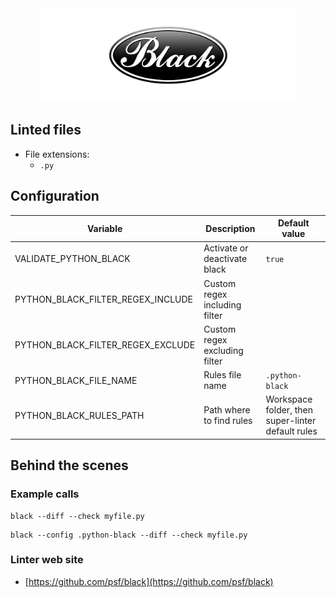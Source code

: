 <!-- markdownlint-disable MD033 MD041 -->
<!-- Generated by .automation/build.py, please do not update manually -->

<div align="center">
  <a href="https://github.com/psf/black" target="blank" title="Visit linter Web Site">
    <img src="https://raw.githubusercontent.com/psf/black/master/docs/_static/logo2-readme.png" alt="black" height="150px">
  </a>
</div>

## Linted files

- File extensions:
  - `.py`
## Configuration

| Variable | Description | Default value |
| ----------------- | -------------- | -------------- |
| VALIDATE_PYTHON_BLACK | Activate or deactivate black | `true` |
| PYTHON_BLACK_FILTER_REGEX_INCLUDE | Custom regex including filter |  |
| PYTHON_BLACK_FILTER_REGEX_EXCLUDE | Custom regex excluding filter |  |
| PYTHON_BLACK_FILE_NAME | Rules file name | `.python-black` |
| PYTHON_BLACK_RULES_PATH | Path where to find rules | Workspace folder, then super-linter default rules |

## Behind the scenes

### Example calls

```shell
black --diff --check myfile.py
```

```shell
black --config .python-black --diff --check myfile.py
```

### Linter web site
- [https://github.com/psf/black](https://github.com/psf/black)

